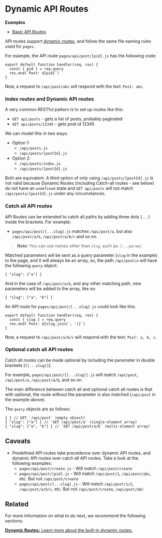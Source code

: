 # Dynamic API Routes

**Examples**

- [Basic API Routes](https://github.com/vercel/next.js/tree/canary/examples/api-routes)

API routes support [dynamic routes](/docs/routing/dynamic-routes.md), and follow the same file naming rules used for `pages`.

For example, the API route `pages/api/post/[pid].js` has the following code:

    export default function handler(req, res) {
      const { pid } = req.query
      res.end(`Post: ${pid}`)
    }

Now, a request to `/api/post/abc` will respond with the text: `Post: abc`.

### Index routes and Dynamic API routes

A very common RESTful pattern is to set up routes like this:

- `GET api/posts` - gets a list of posts, probably paginated
- `GET api/posts/12345` - gets post id 12345

We can model this in two ways:

- Option 1:
  - `/api/posts.js`
  - `/api/posts/[postId].js`
- Option 2:
  - `/api/posts/index.js`
  - `/api/posts/[postId].js`

Both are equivalent. A third option of only using `/api/posts/[postId].js` is not valid because Dynamic Routes (including Catch-all routes - see below) do not have an `undefined` state and `GET api/posts` will not match `/api/posts/[postId].js` under any circumstances.

### Catch all API routes

API Routes can be extended to catch all paths by adding three dots (`...`) inside the brackets. For example:

- `pages/api/post/[...slug].js` matches `/api/post/a`, but also `/api/post/a/b`, `/api/post/a/b/c` and so on.

> **Note**: You can use names other than `slug`, such as: `[...param]`

Matched parameters will be sent as a query parameter (`slug` in the example) to the page, and it will always be an array, so, the path `/api/post/a` will have the following `query` object:

    { "slug": ["a"] }

And in the case of `/api/post/a/b`, and any other matching path, new parameters will be added to the array, like so:

    { "slug": ["a", "b"] }

An API route for `pages/api/post/[...slug].js` could look like this:

    export default function handler(req, res) {
      const { slug } = req.query
      res.end(`Post: ${slug.join(', ')}`)
    }

Now, a request to `/api/post/a/b/c` will respond with the text: `Post: a, b, c`.

### Optional catch all API routes

Catch all routes can be made optional by including the parameter in double brackets (`[[...slug]]`).

For example, `pages/api/post/[[...slug]].js` will match `/api/post`, `/api/post/a`, `/api/post/a/b`, and so on.

The main difference between catch all and optional catch all routes is that with optional, the route without the parameter is also matched (`/api/post` in the example above).

The `query` objects are as follows:

    { } // GET `/api/post` (empty object)
    { "slug": ["a"] } // `GET /api/post/a` (single-element array)
    { "slug": ["a", "b"] } // `GET /api/post/a/b` (multi-element array)

## Caveats

- Predefined API routes take precedence over dynamic API routes, and dynamic API routes over catch all API routes. Take a look at the following examples:
  - `pages/api/post/create.js` - Will match `/api/post/create`
  - `pages/api/post/[pid].js` - Will match `/api/post/1`, `/api/post/abc`, etc. But not `/api/post/create`
  - `pages/api/post/[...slug].js` - Will match `/api/post/1/2`, `/api/post/a/b/c`, etc. But not `/api/post/create`, `/api/post/abc`

## Related

For more information on what to do next, we recommend the following sections:

[**Dynamic Routes:** <span class="small">Learn more about the built-in dynamic routes.</span>](/docs/routing/dynamic-routes.md)
